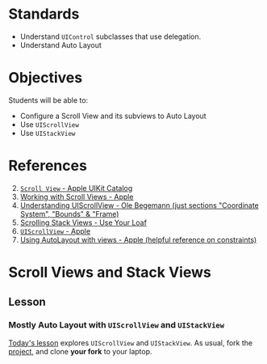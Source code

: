 # Standards

* Understand ```UIControl``` subclasses that use delegation.
* Understand Auto Layout

# Objectives

Students will be able to:

* Configure a Scroll View and its subviews to Auto Layout
* Use ```UIScrollView```
* Use ```UIStackView```

# References
2. [`Scroll View` - Apple UIKit Catalog](https://developer.apple.com/library/content/documentation/UserExperience/Conceptual/UIKitUICatalog/UIScrollView.html#//apple_ref/doc/uid/TP40012857-UIScrollView)
2. [Working with Scroll Views - Apple](https://developer.apple.com/library/content/documentation/UserExperience/Conceptual/AutolayoutPG/WorkingwithScrollViews.html#//apple_ref/doc/uid/TP40010853-CH24-SW1)
3. [Understanding UIScrollView - Ole Begemann (just sections "Coordinate System", "Bounds" & "Frame)](https://oleb.net/blog/2014/04/understanding-uiscrollview/)
3. [Scrolling Stack Views - Use Your Loaf](http://useyourloaf.com/blog/scrolling-stack-views/)
1. [`UIScrollView` - Apple](https://developer.apple.com/reference/uikit/uiscrollview)
2. [Using AutoLayout with views - Apple (helpful reference on constraints)](https://developer.apple.com/library/content/documentation/UserExperience/Conceptual/UIKitUICatalog/index.html#//apple_ref/doc/uid/TP40012857-UIView-SW5)

# Scroll Views and Stack Views

## Lesson

### Mostly Auto Layout with ```UIScrollView``` and ```UIStackView``` 

[Today's lesson](https://github.com/C4Q/AC3.2-Stackview_Scrollview-1) explores ```UIScrollView``` 
and ```UIStackView```. As usual, fork the [project](https://github.com/C4Q/AC3.2-Stackview_Scrollview-1), and clone 
**your fork** to your laptop.
